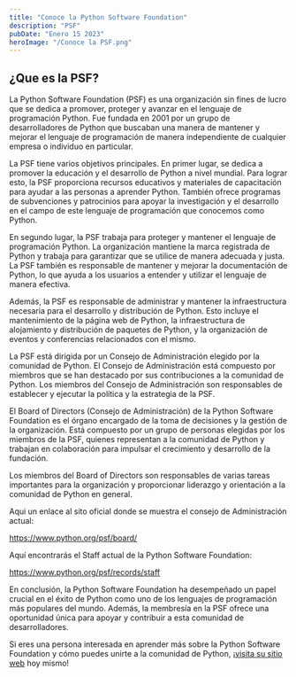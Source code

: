 ```yaml
---
title: "Conoce la Python Software Foundation"
description: "PSF"
pubDate: "Enero 15 2023"
heroImage: "/Conoce la PSF.png"
---
```


##  **¿Que es la PSF?**

La Python Software Foundation (PSF) es una organización sin fines de
lucro que se dedica a promover, proteger y avanzar en el lenguaje de
programación Python. Fue fundada en 2001 por un grupo de desarrolladores
de Python que buscaban una manera de mantener y mejorar el lenguaje de
programación de manera independiente de cualquier empresa o individuo en
particular.

La PSF tiene varios objetivos principales. En primer lugar, se dedica a
promover la educación y el desarrollo de Python a nivel mundial. Para
lograr esto, la PSF proporciona recursos educativos y materiales de
capacitación para ayudar a las personas a aprender Python. También
ofrece programas de subvenciones y patrocinios para apoyar la
investigación y el desarrollo en el campo de este lenguaje de
programación que conocemos como Python.

En segundo lugar, la PSF trabaja para proteger y mantener el lenguaje de
programación Python. La organización mantiene la marca registrada de
Python y trabaja para garantizar que se utilice de manera adecuada y
justa. La PSF también es responsable de mantener y mejorar la
documentación de Python, lo que ayuda a los usuarios a entender y
utilizar el lenguaje de manera efectiva.

Además, la PSF es responsable de administrar y mantener la
infraestructura necesaria para el desarrollo y distribución de Python.
Esto incluye el mantenimiento de la página web de Python, la
infraestructura de alojamiento y distribución de paquetes de Python, y
la organización de eventos y conferencias relacionados con el mismo.

La PSF está dirigida por un Consejo de Administración elegido por la
comunidad de Python. El Consejo de Administración está compuesto por
miembros que se han destacado por sus contribuciones a la comunidad de
Python. Los miembros del Consejo de Administración son responsables de
establecer y ejecutar la política y la estrategia de la PSF.

El Board of Directors (Consejo de Administración) de la Python Software
Foundation es el órgano encargado de la toma de decisiones y la gestión
de la organización. Está compuesto por un grupo de personas elegidas por
los miembros de la PSF, quienes representan a la comunidad de Python y
trabajan en colaboración para impulsar el crecimiento y desarrollo de la
fundación.

Los miembros del Board of Directors son responsables de varias tareas
importantes para la organización y proporcionar liderazgo y orientación
a la comunidad de Python en general.

Aqui un enlace al sito oficial donde se muestra el consejo de
Administración actual:

[<u>https://www.python.org/psf/board/</u>](https://www.python.org/psf/board/)

Aquí encontrarás el Staff actual de la Python Software Foundation:

[<u>https://www.python.org/psf/records/staff</u>](https://www.python.org/psf/records/staff)

En conclusión, la Python Software Foundation ha desempeñado un papel
crucial en el éxito de Python como uno de los lenguajes de programación
más populares del mundo. Además, la membresía en la PSF ofrece una
oportunidad única para apoyar y contribuir a esta comunidad de
desarrolladores.  
  
Si eres una persona interesada en aprender más sobre la Python Software
Foundation y cómo puedes unirte a la comunidad de Python, ¡[<u>visita su
sitio web</u>](https://www.python.org/psf/about/) hoy mismo!
